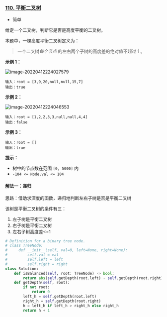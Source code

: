 ### [110. 平衡二叉树](https://leetcode.cn/problems/balanced-binary-tree/)

- 简单

给定一个二叉树，判断它是否是高度平衡的二叉树。

本题中，一棵高度平衡二叉树定义为：

> 一个二叉树*每个节点* 的左右两个子树的高度差的绝对值不超过 1 。

**示例 1：**

 ![image-20220412224027579](C:\Users\lenovo\AppData\Roaming\Typora\typora-user-images\image-20220412224027579.png)

```
输入：root = [3,9,20,null,null,15,7]
输出：true
```

**示例 2：**

 ![image-20220412224046553](C:\Users\lenovo\AppData\Roaming\Typora\typora-user-images\image-20220412224046553.png)

```
输入：root = [1,2,2,3,3,null,null,4,4]
输出：false
```

**示例 3：**

```
输入：root = []
输出：true
```

**提示：**

- 树中的节点数在范围 `[0, 5000]` 内
- `-104 <= Node.val <= 104`

#### 解法一：递归

思路：借助求深度的函数，递归地判断左右子树是否是平衡二叉树

该树是平衡二叉树的条件有三：

1. 左子树是平衡二叉树
2. 右子树是平衡二叉树
3. 左右子树高度差<=1

```python
# Definition for a binary tree node.
# class TreeNode:
#     def __init__(self, val=0, left=None, right=None):
#         self.val = val
#         self.left = left
#         self.right = right
class Solution:
    def isBalanced(self, root: TreeNode) -> bool:
        return abs(self.getDepth(root.left) - self.getDepth(root.right)) < 1 and isBalanced(root.left_h) and isBalanced(root.right)
    def getDepth(self, root):
        if not root:
            return 0
        left_h = self.getDepth(root.left)
        right_h = self.getDepth(root.right)
        h = left_h if left_h > right_h else right_h
        return h + 1
```

